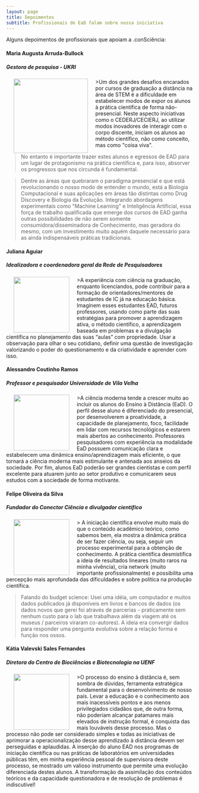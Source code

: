 ```yaml
---
layout: page
title: Depoimentos
subtitle: Profissionais de EaD falam sobre nossa iniciativa
---
```


Alguns depoimentos de profissionais que apoiam a .conSciência:

#### Maria Augusta Arruda-Bullock
#####  Gestora de pesquisa - UKRI
<img src="https://github.com/vinisalazar/nobudget-ead/blob/master/img/maria-augusta-bullock.jpg?raw=true" align="left" width="200" hspace="20">
>Um dos grandes desafios encarados por cursos de graduação a distância na área de STEM é a dificuldade em estabelecer modos de expor os alunos à prática científica de forma não-presencial. Neste aspecto iniciativas como o CEDERJ/CECIERJ, ao utilizar modos inovadores de interagir com o corpo discente, iniciam os alunos   ao método científico, não como conceito, mas como "coisa viva".

>No entanto é importante trazer estes alunos e egressos de EAD para um lugar de protagonismo na prática científica e, para isso, absorver os progressos que nos circunda é fundamental.

>Dentre as áreas que quebraram o paradigma presencial e que está revolucionando o nosso modo de entender o mundo, está a Biologia Computacional e suas aplicações em áreas tão distintas como Drug Discovery e Biologia da Evolução. Integrando abordagens experimentais como "Machine Learning" e Inteligência Artificial, essa força de trabalho qualificada que emerge dos cursos de EAD ganha outras possibilidades de não serem somente consumidora/disseminadora de Conhecimento, mas geradora do mesmo, com um investimento muito aquém daquele necessário para as ainda indispensáveis práticas tradicionais.

#### Juliana Aguiar
##### Idealizadora e coordenadora geral da Rede de Pesquisadores
<img src="https://github.com/vinisalazar/nobudget-ead/blob/master/img/juliana-aguiar.jpg?raw=true" align="left" height="150" hspace="20">
>A experiência com ciência na graduação, enquanto licenciandos, pode contribuir para a formação de orientadores/mentores de estudantes de IC já na educação básica. Imaginem esses estudantes EAD, futuros professores, usando como parte das suas estratégias para promover a aprendizagem ativa, o método científico, a aprendizagem baseada em problemas e a divulgação científica no planejamento das suas “aulas” com propriedade. Usar a observação para olhar o seu cotidiano, definir uma questão de investigação valorizando o poder do questionamento e da criatividade e aprender com isso.

#### Alessandro Coutinho Ramos
##### Professor e pesquisador Universidade de Vila Velha
<img src="https://github.com/vinisalazar/nobudget-ead/blob/master/img/alessandro-ramos.jpg?raw=true" align="left" height="150" hspace="20">
>A ciência moderna tende a crescer muito ao incluir os alunos do Ensino à Distância (EaD). O perfil desse aluno é diferenciado do presencial, por desenvolverem a proatividade, a capacidade de planejamento, foco, facilidade em lidar com recursos tecnológicos e estarem mais abertos ao conhecimento. Professores pesquisadores com experiência na modalidade EaD possuem comunicação clara e estabelecem uma dinâmica ensino/aprendizagem mais eficiente, o que tornará a ciência moderna mais estimulante e antenada aos anseios da sociedade. Por fim, alunos EaD poderão ser grandes cientistas e com perfil excelente para atuarem junto ao setor produtivo e comunicarem seus estudos com a sociedade de forma motivante.

#### Felipe Oliveira da Silva
##### Fundador do Conector Ciência e divulgador científico
<img src="https://github.com/vinisalazar/nobudget-ead/blob/master/img/felipe-silva.jpg?raw=true" align="left" height="150" hspace="20">
> A iniciação científica envolve muito mais do que o conteúdo acadêmico teórico, como sabemos bem, ela mostra a dinâmica prática de ser fazer ciência, ou seja, seguir um processo experimental para a obtenção de conhecimento. A prática científica desmistifica a ideia de resultados lineares (muito raros na minha vivência), cria network (muito importante profissionalmente) e possibilita uma percepção mais aprofundada das dificuldades e sobre política na produção científica.

>Falando do budget science: Usei uma idéia, um computador e muitos dados publicados já disponíveis em livros e bancos de dados (os dados novos que gerei foi através de parcerias - praticamente sem nenhum custo para o lab que trabalhava além da viagem até os museus / parceiros viraram co-autores). A ideia era convergir dados para responder uma pergunta evolutiva sobre a relação forma e função nos ossos.

#### Kátia Valevski Sales Fernandes
##### Diretora do Centro de Biociências e Biotecnologia na UENF
<img src="https://github.com/vinisalazar/nobudget-ead/blob/master/img/katia-fernandes.jpg?raw=true" align="left" height="150" hspace="20">
>O processo do ensino à distância é, sem sombra de dúvidas, ferramenta estratégica fundamental para o desenvolvimento de nosso país. Levar a educação e o conhecimento aos mais inacessíveis pontos e aos menos privilegiados cidadãos que, de outra forma, não poderiam alcançar patamares mais elevados de instrução formal, é conquista das mais louváveis desse processo. Mas o processo não pode ser considerado simples e todas as iniciativas de aprimorar a operacionalização desse aprendizado à distância devem ser perseguidas e aplaudidas. A inserção do aluno EAD nos programas de iniciação científica ou nas práticas de laboratórios em universidades públicas têm, em minha experiência pessoal de supervisora deste processo, se mostrado um valioso instrumento que permite uma evolução diferenciada destes alunos. A transformação da assimilação dos conteúdos teóricos e da capacidade questionadora e de resolução de problemas é indiscutível!
